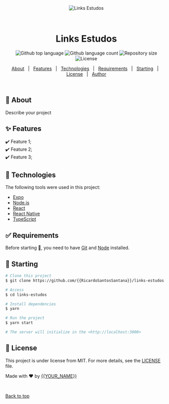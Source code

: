 <div align="center" id="top"> 
  <img src="./.github/app.gif" alt="Links Estudos" />

  &#xa0;

  <!-- <a href="https://linksestudos.netlify.app">Demo</a> -->
</div>

<h1 align="center">Links Estudos</h1>

<p align="center">
  <img alt="Github top language" src="https://img.shields.io/github/languages/top/{{RicardoSantosSantana}}/links-estudos?color=56BEB8">

  <img alt="Github language count" src="https://img.shields.io/github/languages/count/{{RicardoSantosSantana}}/links-estudos?color=56BEB8">

  <img alt="Repository size" src="https://img.shields.io/github/repo-size/{{RicardoSantosSantana}}/links-estudos?color=56BEB8">

  <img alt="License" src="https://img.shields.io/github/license/{{RicardoSantosSantana}}/links-estudos?color=56BEB8">

  <!-- <img alt="Github issues" src="https://img.shields.io/github/issues/{{RicardoSantosSantana}}/links-estudos?color=56BEB8" /> -->

  <!-- <img alt="Github forks" src="https://img.shields.io/github/forks/{{RicardoSantosSantana}}/links-estudos?color=56BEB8" /> -->

  <!-- <img alt="Github stars" src="https://img.shields.io/github/stars/{{RicardoSantosSantana}}/links-estudos?color=56BEB8" /> -->
</p>

<!-- Status -->

<!-- <h4 align="center"> 
	🚧  Links Estudos 🚀 Under construction...  🚧
</h4> 

<hr> -->

<p align="center">
  <a href="#dart-about">About</a> &#xa0; | &#xa0; 
  <a href="#sparkles-features">Features</a> &#xa0; | &#xa0;
  <a href="#rocket-technologies">Technologies</a> &#xa0; | &#xa0;
  <a href="#white_check_mark-requirements">Requirements</a> &#xa0; | &#xa0;
  <a href="#checkered_flag-starting">Starting</a> &#xa0; | &#xa0;
  <a href="#memo-license">License</a> &#xa0; | &#xa0;
  <a href="https://github.com/{{RicardoSantosSantana}}" target="_blank">Author</a>
</p>

<br>

## :dart: About ##

Describe your project

## :sparkles: Features ##

:heavy_check_mark: Feature 1;\
:heavy_check_mark: Feature 2;\
:heavy_check_mark: Feature 3;

## :rocket: Technologies ##

The following tools were used in this project:

- [Expo](https://expo.io/)
- [Node.js](https://nodejs.org/en/)
- [React](https://pt-br.reactjs.org/)
- [React Native](https://reactnative.dev/)
- [TypeScript](https://www.typescriptlang.org/)

## :white_check_mark: Requirements ##

Before starting :checkered_flag:, you need to have [Git](https://git-scm.com) and [Node](https://nodejs.org/en/) installed.

## :checkered_flag: Starting ##

```bash
# Clone this project
$ git clone https://github.com/{{RicardoSantosSantana}}/links-estudos

# Access
$ cd links-estudos

# Install dependencies
$ yarn

# Run the project
$ yarn start

# The server will initialize in the <http://localhost:3000>
```

## :memo: License ##

This project is under license from MIT. For more details, see the [LICENSE](LICENSE.md) file.


Made with :heart: by <a href="https://github.com/{{RicardoSantosSantana}}" target="_blank">{{YOUR_NAME}}</a>

&#xa0;

<a href="#top">Back to top</a>
